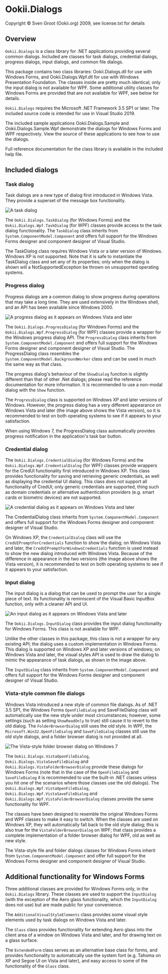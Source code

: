 # Ookii.Dialogs

Copyright © Sven Groot (Ookii.org) 2009, see license.txt for details

## Overview

`Ookii.Dialogs` is a class library for .NET applications providing several common dialogs. Included are classes for task dialogs, credential dialogs, progress dialogs, input dialogs, and common file dialogs.

This package contains two class libraries: Ookii.Dialogs.dll for use with Windows Forms, and Ookii.Dialogs.Wpf.dll for use with Windows Presentation Foundation. The classes inside are pretty much identical; only the input dialog is not available for WPF. Some additional utility classes for Windows Forms are provided that are not available for WPF, see below for details.

`Ookii.Dialogs` requires the Microsoft .NET Framework 3.5 SP1 or later. The included source code is intended for use in Visual Studio 2019.

The included sample applications Ookii.Dialogs.Sample and Ookii.Dialogs.Sample.Wpf demonstrate the dialogs for Windows Forms and WPF respectively. View the source of these applications to see how to use the dialogs.

Full reference documentation for the class library is available in the included help file.

## Included dialogs

### Task dialog

Task dialogs are a new type of dialog first introduced in Windows Vista. They provide a superset of the message box functionality.

![A task dialog](images/taskdialog.png)

The `Ookii.Dialogs.TaskDialog` (for Windows Forms) and the `Ookii.Dialogs.Wpf.TaskDialog` (for WPF) classes provide access to the task dialog functionality. The `TaskDialog` class inherits from `System.ComponentModel.Component` and offers full support for the Windows Forms designer and component designer of Visual Studio.

The TaskDialog class requires Windows Vista or a later version of Windows. Windows XP is not supported. Note that it is safe to instantiate the TaskDialog class and set any of its properties; only when the dialog is shown will a NotSupportedException be thrown on unsupported operating systems.

### Progress dialog

Progress dialogs are a common dialog to show progress during operations that may take a long time. They are used extensively in the Windows shell, and an API has been available since Windows 2000.

![A progress dialog as it appears on Windows Vista and later](images/progressdialog.png)

The `Ookii.Dialogs.ProgressDialog` (for Windows Forms) and the `Ookii.Dialogs.Wpf.ProgressDialog` (for WPF) classes provide a wrapper for the Windows progress dialog API. The `ProgressDialog` class inherits from `System.ComponentModel.Component` and offers full support for the Windows Forms designer and component designer of Visual Studio. The ProgressDialog class resembles the `System.ComponentModel.BackgroundWorker` class and can be used in much the same way as that class.

The progress dialog's behaviour of the `ShowDialog` function is slightly different than that of other .Net dialogs; please read the reference documentation for more information. It is recommended to use a non-modal dialog with the `Show` function.

The `ProgressDialog` class is supported on Windows XP and later versions of Windows. However, the progress dialog has a very different appearance on Windows Vista and later (the image above shows the Vista version), so it is recommended to test on both operating systems to see if it appears to your satisfaction.

When using Windows 7, the ProgressDialog class automatically provides progress notification in the application's task bar button.

### Credential dialog

The `Ookii.Dialogs.CredentialDialog` (for Windows Forms) and the `Ookii.Dialogs.Wpf.CredentialDialog` (for WPF) classes provide wrappers for the CredUI functionality first introduced in Windows XP. This class provides functionality for saving and retrieving generic credentials, as well as displaying the credential UI dialog. This class does not support all functionality of CredUI; only generic credentials are supported, thing such as domain credentials or alternative authentication providers (e.g. smart cards or biometric devices) are not supported.

![A credential dialog as it appears on Windows Vista and later](images/credentialdialog.png)

The CredentialDialog class inherits from `System.ComponentModel.Component` and offers full support for the Windows Forms designer and component designer of Visual Studio.

On Windows XP, the `CredentialDialog` class will use the `CredUIPromptForCredentials` function to show the dialog; on Windows Vista and later, the `CredUIPromptForWindowsCredentials` function is used instead to show the new dialog introduced with Windows Vista. Because of the difference in appearance in the two versions (the image above shows the Vista version), it is recommended to test on both operating systems to see if it appears to your satisfaction.

### Input dialog

The input dialog is a dialog that can be used to prompt the user for a single piece of text. Its functionality is reminiscent of the Visual Basic InputBox function, only with a cleaner API and UI.

![An input dialog as it appears on Windows Vista and later](images/inputdialog.png)

The `Ookii.Dialogs.InputDialog` class provides the input dialog functionality for Windows Forms. This class is not available for WPF.

Unlike the other classes in this package, this class is not a wrapper for any existing API; the dialog uses a custom implementation in Windows Forms. This dialog is supported on Windows XP and later versions of windows; on Windows Vista and later, the visual styles API is used to draw the dialog to mimic the appearance of task dialogs, as shown in the image above.

The `InputDialog` class inherits from `System.ComponentModel.Component` and offers full support for the Windows Forms designer and component designer of Visual Studio.

### Vista-style common file dialogs

Windows Vista introduced a new style of common file dialogs. As of .NET 3.5 SP1, the Windows Forms `OpenFileDialog` and SaveFileDialog class will automatically use the new style under most circumstances; however, some settings (such as setting `ShowReadOnly` to true) still cause it to revert to the old dialog. The `FolderBrowserDialog` still uses the old style. In WPF, the `Microsoft.Win32.OpenFileDialog` and `SaveFileDialog` classes still use the old style dialogs, and a folder browser dialog is not provided at all.

![The Vista-style folder browser dialog on Windows 7](images/folderbrowserdialog.png)

The `Ookii.Dialogs.VistaOpenFileDialog`, `Ookii.Dialogs.VistaSaveFileDialog` and `Ookii.Dialogs.VistaFolderBrowserDialog` provide these dialogs for Windows Forms (note that in the case of the `OpenFileDialog` and `SaveFileDialog` it is recommended to use the built-in .NET classes unless you hit one of the scenarios where those classes use the old dialogs). The `Ookii.Dialogs.Wpf.VistaOpenFileDialog`, `Ookii.Dialogs.Wpf.VistaSaveFileDialog` and `Ookii.Dialogs.Wpf.VistaFolderBrowserDialog` classes provide the same functionality for WPF.

The classes have been designed to resemble the original Windows Forms and WPF classes to make it easy to switch. When the classes are used on Windows XP, they will automatically fall back to the old style dialog; this is also true for the `VistaFolderBrowserDialog` on WPF; that class provides a complete implementation of a folder browser dialog for WPF, old as well as new style.

The Vista-style file and folder dialogs classes for Windows Forms inherit from `System.ComponentModel.Component` and offer full support for the Windows Forms designer and component designer of Visual Studio.

## Additional functionality for Windows Forms

Three additional classes are provided for Windows Forms only, in the `Ookii.Dialogs` library. These classes are used to support the `InputDialog` (with the exception of the Aero glass functionality, which the `InputDialog` does not use) but are made public for your convenience.

The `AdditionalVisualStyleElements` class provides some visual style elements used by task dialogs on Windows Vista and later.

The `Glass` class provides functionality for extending Aero glass into the client area of a window on Windows Vista and later, and for drawing text on a glass surface.

The `ExtendedForm` class serves as an alternative base class for forms, and provides functionality to automatically use the system font (e.g. Tahoma on XP and Segoe UI on Vista and later), and easy access to some of the functionality of the `Glass` class.
